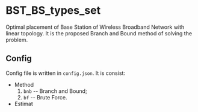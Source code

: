 # BST_BS_types_set
Optimal placement of Base Station of Wireless Broadband Network with linear topology.
It is the proposed Branch and Bound method of solving the problem.

## Config
Config file is written in `config.json`. It is consist:

- Method
   1. `bnb` -- Branch and Bound;
   2. `bf` -- Brute Force.
- Estimat